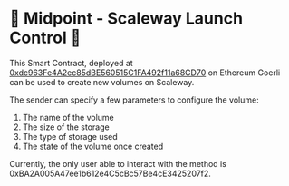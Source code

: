 # 🚀 Midpoint - Scaleway Launch Control 🚀

This Smart Contract, deployed at [0xdc963Fe4A2ec85dBE560515C1FA492f11a68CD70](https://goerli.etherscan.io/address/0xdc963fe4a2ec85dbe560515c1fa492f11a68cd70) on Ethereum Goerli
can be used to create new volumes on Scaleway.

The sender can specify a few parameters to configure the volume:
1. The name of the volume
2. The size of the storage
3. The type of storage used
4. The state of the volume once created

Currently, the only user able to interact with the method is 0xBA2A005A47ee1b612e4C5cBc57Be4cE3425207f2.
